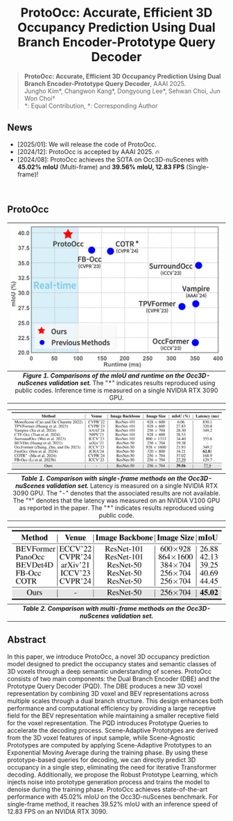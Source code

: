<div align="center">   
  
# ProtoOcc: Accurate, Efficient 3D Occupancy Prediction Using Dual Branch Encoder-Prototype Query Decoder
</div>



> **ProtoOcc: Accurate, Efficient 3D Occupancy Prediction Using Dual Branch Encoder-Prototype Query Decoder**, AAAI 2025.  
> Jungho Kim*, Changwon Kang*, Dongyoung Lee*, Sehwan Choi, Jun Won Choi†  
> *: Equal Contribution,  †: Corresponding Author




## News
- [2025/01]: We will release the code of ProtoOcc.
- [2024/12]: ProtoOcc is accepted by AAAI 2025. 🔥
- [2024/08]: ProtoOcc achieves the SOTA on Occ3D-nuScenes with **45.02% mIoU** (Multi-frame) and **39.56% mIoU, 12.83 FPS** (Single-frame)!
</br>


## ProtoOcc
| <img src="plot/InferenceTime.png" alt="inference.jpg" width="600">|
|:--:| 
| **_Figure 1. Comparisons of the mIoU and runtime on the Occ3D-nuScenes validation set._**  The "\*" indicates results reproduced using public codes. Inference time is measured on a single NVIDIA RTX 3090 GPU. |


| <img src="plot/MainTable1.png" alt="inference.jpg" width="1000">|
|:--:| 
| **_Table 1. Comparison with single-frame methods on the Occ3D-nuScenes validation set._**  Latency is measured on a single NVIDIA RTX 3090 GPU. The "-" denotes that the associated results are not available. The "†" denotes that the latency was measured on an NVIDIA V100 GPU as reported in the paper. The "\*" indicates results reproduced using public code. |


| <img src="plot/MainTable2.png" alt="inference.jpg" width="500">|
|:--:| 
| **_Table 2. Comparison with multi-frame methods on the Occ3D-nuScenes validation set._**  |




## Abstract
In this paper, we introduce ProtoOcc, a novel 3D occupancy prediction model designed to predict the occupancy states and semantic classes of 3D voxels through a deep semantic understanding of scenes. ProtoOcc consists of two main components: the Dual Branch Encoder (DBE) and the Prototype Query Decoder (PQD). The DBE produces a new 3D voxel representation by combining 3D voxel and BEV representations across multiple scales through a dual branch structure. This design enhances both performance and computational efficiency by providing a large receptive field for the BEV representation while maintaining a smaller receptive field for the voxel representation. The PQD introduces Prototype Queries to accelerate the decoding process. Scene-Adaptive Prototypes are derived from the 3D voxel features of input sample, while Scene-Agnostic Prototypes are computed by applying Scene-Adaptive Prototypes to an Exponential Moving Average during the training phase. By using these prototype-based queries for decoding, we can directly predict 3D occupancy in a single step, eliminating the need for iterative Transformer decoding. Additionally, we propose the Robust Prototype Learning, which injects noise into prototype generation process and trains the model to denoise during the training phase. ProtoOcc achieves state-of-the-art performance with 45.02% mIoU on the Occ3D-nuScenes benchmark. For single-frame method, it reaches 39.52% mIoU with an inference speed of 12.83 FPS on an NVIDIA RTX 3090.



